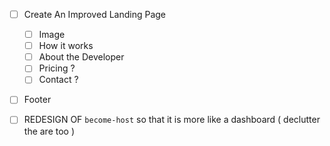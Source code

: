 - [ ] Create An Improved Landing Page

  - [ ] Image
  - [ ] How it works
  - [ ] About the Developer
  - [ ] Pricing ?
  - [ ] Contact ?

- [ ] Footer

- [ ] REDESIGN OF `become-host` so that it is more like a dashboard ( declutter the are too )